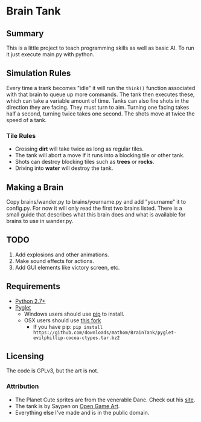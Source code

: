 # Brain Tank
## Summary
This is a little project to teach programming skills as well as basic AI.
To run it just execute main.py with python.

## Simulation Rules
Every time a trank becomes "idle" it will run the `think()` function associated
with that brain to queue up more commands. 
The tank then executes these, which can take a variable amount of time.
Tanks can also fire shots in the direction they are facing. 
They must turn to aim. 
Turning one facing takes half a second, turning twice takes one second.
The shots move at twice the speed of a tank.

### Tile Rules
  * Crossing __dirt__ will take twice as long as regular tiles.
  * The tank will abort a move if it runs into a blocking tile or other tank.
  * Shots can destroy blocking tiles such as __trees__ or __rocks__.
  * Driving into __water__ will destroy the tank.

## Making a Brain
Copy brains/wander.py to brains/yourname.py and add "yourname" it to config.py.
For now it will only read the first two brains listed.
There is a small guide that describes what this brain does and what is 
available for brains to use in wander.py.

## TODO
  1. Add explosions and other animations.
  2. Make sound effects for actions.
  3. Add GUI elements like victory screen, etc.

## Requirements
  * [Python 2.7+](http://www.python.org/)
  * [Pyglet](http://pyglet.org/)
    * Windows users should use [pip](http://www.pip-installer.org/) to install.
    * OSX users should use [this fork](http://code.google.com/r/evilphillip-cocoa-ctypes/) 
      * If you have pip: `pip install https://github.com/downloads/mathom/BrainTank/pyglet-evilphillip-cocoa-ctypes.tar.bz2`

## Licensing
The code is GPLv3, but the art is not.

### Attribution
  * The Planet Cute sprites are from the venerable Danc. Check out his [site](http://www.lostgarden.com).
  * The tank is by Saypen on [Open Game Art](http://opengameart.org/content/american-tank).
  * Everything else I've made and is in the public domain.
